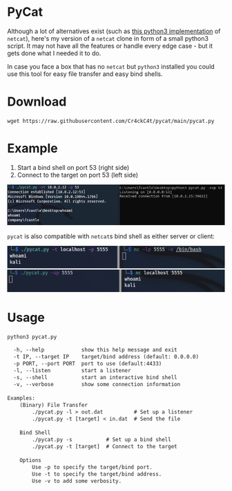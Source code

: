 # PyCat

Although a lot of alternatives exist (such as [this python3 implementation](https://pypi.org/project/netcat/) of `netcat`), here's my version of a `netcat` clone in form of a small python3 script. It may not have all the features or handle every edge case - but it gets done what I needed it to do.

In case you face a box that has no `netcat` but `python3` installed you could use this tool for easy file transfer and easy bind shells.

# Download

```
wget https://raw.githubusercontent.com/Cr4ckC4t/pycat/main/pycat.py
```

# Example

1. Start a bind shell on port 53 (right side)
2. Connect to the target on port 53 (left side)

![bind shell example](bind_shell_example.png)

`pycat` is also compatible with `netcat`s bind shell as either server or client:

![netcat example](netcat_example.png)
![netcat example 2](netcat_example_2.png)

# Usage

```
python3 pycat.py
```

```
  -h, --help            show this help message and exit
  -t IP, --target IP    target/bind address (default: 0.0.0.0)
  -p PORT, --port PORT  port to use (default:4433)
  -l, --listen          start a listener
  -s, --shell           start an interactive bind shell
  -v, --verbose         show some connection information

Examples:
	(Binary) File Transfer
		./pycat.py -l > out.dat          # Set up a listener
		./pycat.py -t [target] < in.dat  # Send the file

	Bind Shell
		./pycat.py -s           # Set up a bind shell
		./pycat.py -t [target]  # Connect to the target 

	Options
		Use -p to specify the target/bind port.
		Use -t to specify the target/bind address.
		Use -v to add some verbosity.
``` 

